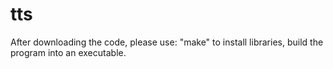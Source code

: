 # tts

After downloading the code, please use:
"make" to install libraries, build the program into an executable.
